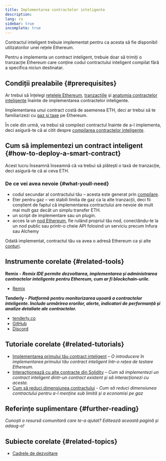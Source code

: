 ```yaml
---
title: Implementarea contractelor inteligente
description:
lang: ro
sidebar: true
incomplete: true
---
```


Contractul inteligent trebuie implementat pentru ca acesta să fie disponibil utilizatorilor unei rețele Ethereum.

Pentru a implementa un contract inteligent, trebuie doar să trimiți o tranzacție Ethereum care conține codul contractului inteligent compilat fără a specifica niciun destinatar.

## Condiții prealabile {#prerequisites}

Ar trebui să înțelegi [rețelele Ethereum](/developers/docs/networks/), [tranzacțiile](/developers/docs/transactions/) și [anatomia contractelor inteligente](/developers/docs/smart-contract/anatomy/) înainte de implementarea contractelor inteligente.

Implementarea unui contract costă de asemenea ETH, deci ar trebui să te familiarizezi cu [gaz și taxe](/developers/docs/gas/) pe Ethereum.

În cele din urmă, va trebui să compilezi contractul înainte de a-l implementa, deci asigură-te că ai citit despre [compilarea contractelor inteligente](/developers/docs/smart-contracts/compiling/).

## Cum să implementezi un contract inteligent {#how-to-deploy-a-smart-contract}

Acest lucru înseamnă înseamnă că va trebui să plătești o taxă de tranzacție, deci asigură-te că ai ceva ETH.

### De ce vei avea nevoie {#what-youll-need}

- codul secundar al contractului tău – acesta este generat prin [compilare](/developers/docs/smart-contracts/compiling/).
- Eter pentru gaz – vei stabili limita de gaz ca la alte tranzacții, deci fii conștient de faptul că implementarea contractului are nevoie de mult mai mult gaz decât un simplu transfer ETH.
- un script de implementare sau un plugin.
- acces la un [nod Ethereum](/developers/docs/nodes-and-clients/), fie rulând propriul tău nod, conectându-te la un nod public sau printr-o cheie API folosind un serviciu precum Infura sau Alchemy

Odată implementat, contractul tău va avea o adresă Ethereum ca și alte [conturi](/developers/docs/accounts/).

## Instrumente corelate {#related-tools}

**Remix -** **_Remix IDE permite dezvoltarea, implementarea și administrarea contractelor inteligente pentru Ethereum, cum ar fi blockchain-urile._**

- [Remix](https://remix.ethereum.org)

**Tenderly -** **_Platformă pentru monitorizarea ușoară a contractelor inteligente. Include urmărirea erorilor, alerte, indicatori de performanță și analize detaliate ale contractelor._**

- [tenderly.co](https://tenderly.co/)
- [GitHub](https://github.com/Tenderly)
- [Discord](https://discord.gg/eCWjuvt)

## Tutoriale corelate {#related-tutorials}

- [Implementarea primului tău contract inteligent](/developers/tutorials/deploying-your-first-smart-contract/) _– O introducere în implementarea primului tău contract inteligent într-o rețea de testare Ethereum._
- [Interacționează cu alte contracte din Solidity](/developers/tutorials/interact-with-other-contracts-from-solidity/) _– Cum să implementezi un contract inteligent dintr-un contract existent și să interacționezi cu acesta._
- [Cum să reduci dimensiunea contractului](/developers/tutorials/downsizing-contracts-to-fight-the-contract-size-limit/) _- Cum să reduci dimensiunea contractului pentru a-l menține sub limită și a economisi pe gaz_

## Referințe suplimentare {#further-reading}

_Cunoști o resursă comunitară care te-a ajutat? Editează această pagină și adaug-o!_

## Subiecte corelate {#related-topics}

- [Cadrele de dezvoltare](/developers/docs/frameworks/)
